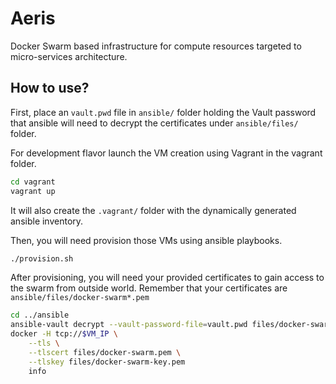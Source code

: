 # Aeris

Docker Swarm based infrastructure for compute resources targeted to micro-services architecture.

## How to use?

First, place an `vault.pwd` file in `ansible/` folder holding the Vault password that ansible will need to decrypt
the certificates under `ansible/files/` folder.

For development flavor launch the VM creation using Vagrant in the vagrant folder.

```bash
cd vagrant
vagrant up
```

It will also create the `.vagrant/` folder with the dynamically generated ansible inventory.

Then, you will need provision those VMs using ansible playbooks.

```bash
./provision.sh
```

After provisioning, you will need your provided certificates to gain access to the swarm from outside world.
Remember that your certificates are `ansible/files/docker-swarm*.pem`

```bash
cd ../ansible
ansible-vault decrypt --vault-password-file=vault.pwd files/docker-swarm-key.pem
docker -H tcp://$VM_IP \
    --tls \
    --tlscert files/docker-swarm.pem \
    --tlskey files/docker-swarm-key.pem
    info
```
